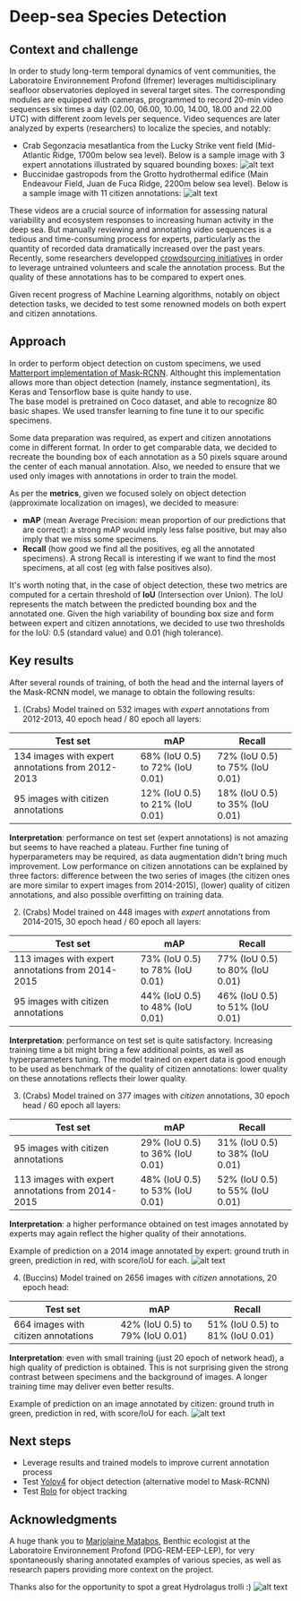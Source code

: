 # Deep-sea Species Detection

## Context and challenge
In order to study long-term temporal dynamics of vent communities, the Laboratoire Environnement Profond (Ifremer) leverages multidisciplinary seafloor observatories deployed in several target sites. The corresponding modules are equipped with cameras, programmed to record 20-min video sequences six times a day (02.00, 06.00, 10.00, 14.00, 18.00 and 22.00 UTC) with different zoom levels per sequence. Video sequences are later analyzed by experts (researchers) to localize the species, and notably:
* Crab Segonzacia mesatlantica from the Lucky Strike vent field (Mid-Atlantic Ridge, 1700m below sea level). Below is a sample image with 3 expert annotations illustrated by squared bounding boxes:
![alt text](https://github.com/d-roland/speciesDetection/raw/main/images/sample_expert_annotations.png)
* Buccinidae gastropods from the Grotto hydrothermal edifice (Main Endeavour Field, Juan de Fuca Ridge, 2200m below sea level). Below is a sample image with 11 citizen annotations:
![alt text](https://github.com/d-roland/speciesDetection/raw/main/images/sample_citizen_annotations.png)

These videos are a crucial source of information for assessing natural variability and ecosystem responses to increasing human activity in the deep sea. But manually reviewing and annotating video sequences is a tedious and time-consuming process for experts, particularly as the quantity of recorded data dramatically increased over the past years.\
Recently, some researchers developped [crowdsourcing initiatives](https://www.deepseaspy.com/) in order to leverage untrained volunteers and scale the annotation process. But the quality of these annotations has to be compared to expert ones.

Given recent progress of Machine Learning algorithms, notably on object detection tasks, we decided to test some renowned models on both expert and citizen annotations. 


## Approach
In order to perform object detection on custom specimens, we used [Matterport implementation of Mask-RCNN](https://github.com/matterport/Mask_RCNN). Althought this implementation allows more than object detection (namely, instance segmentation), its Keras and Tensorflow base is quite handy to use.\
The base model is pretrained on Coco dataset, and able to recognize 80 basic shapes. We used transfer learning to fine tune it to our specific specimens.

Some data preparation was required, as expert and citizen annotations come in different format. In order to get comparable data, we decided to recreate the bounding box of each annotation as a 50 pixels square around the center of each manual annotation. Also, we needed to ensure that we used only images with annotations in order to train the model.

As per the **metrics**, given we focused solely on object detection (approximate localization on images), we decided to measure:
* **mAP** (mean Average Precision: mean proportion of our predictions that are correct): a strong mAP would imply less false positive, but may also imply that we miss some specimens.
* **Recall** (how good we find all the positives, eg all the annotated specimens). A strong Recall is interesting if we want to find the most specimens, at all cost (eg with false positives also).

It's worth noting that, in the case of object detection, these two metrics are computed for a certain threshold of **IoU** (Intersection over Union). The IoU represents the match between the predicted bounding box and the annotated one. Given the high variability of bounding box size and form between expert and citizen annotations, we decided to use two thresholds for the IoU: 0.5 (standard value) and 0.01 (high tolerance).


## Key results
After several rounds of training, of both the head and the internal layers of the Mask-RCNN model, we manage to obtain the following results:

1. (Crabs) Model trained on 532 images with *expert* annotations from 2012-2013, 40 epoch head / 80 epoch all layers:

Test set | mAP | Recall
--- | --- | ---
134 images with expert annotations from 2012-2013 | 68% (IoU 0.5) to 72% (IoU 0.01) | 72% (IoU 0.5) to 75% (IoU 0.01)
95 images with citizen annotations | 12% (IoU 0.5) to 21% (IoU 0.01) | 18% (IoU 0.5) to 35% (IoU 0.01)

**Interpretation**: performance on test set (expert annotations) is not amazing but seems to have reached a plateau. Further fine tuning of hyperparameters may be required, as data augmentation didn't bring much improvement. Low performance on citizen annotations can be explained by three factors: difference between the two series of images (the citizen ones are more similar to expert images from 2014-2015), (lower) quality of citizen annotations, and also possible overfitting on training data.


2. (Crabs) Model trained on 448 images with *expert* annotations from 2014-2015, 30 epoch head / 60 epoch all layers:

Test set | mAP | Recall
--- | --- | ---
113 images with expert annotations from 2014-2015 | 73% (IoU 0.5) to 78% (IoU 0.01) | 77% (IoU 0.5) to 80% (IoU 0.01)
95 images with citizen annotations | 44% (IoU 0.5) to 48% (IoU 0.01) | 46% (IoU 0.5) to 51% (IoU 0.01)

**Interpretation**: performance on test set is quite satisfactory. Increasing training time a bit might bring a few additional points, as well as hyperparameters tuning. The model trained on expert data is good enough to be used as benchmark of the quality of citizen annotations: lower quality on these annotations reflects their lower quality.


3. (Crabs) Model trained on 377 images with *citizen* annotations, 30 epoch head / 60 epoch all layers:

Test set | mAP | Recall
--- | --- | ---
95 images with citizen annotations | 29% (IoU 0.5) to 36% (IoU 0.01) | 31% (IoU 0.5) to 38% (IoU 0.01)
113 images with expert annotations from 2014-2015 | 48% (IoU 0.5) to 53% (IoU 0.01) | 52% (IoU 0.5) to 55% (IoU 0.01)

**Interpretation**: a higher performance obtained on test images annotated by experts may again reflect the higher quality of their annotations.

Example of prediction on a 2014 image annotated by expert: ground truth in green, prediction in red, with score/IoU for each.
![alt text](https://github.com/d-roland/speciesDetection/raw/main/images/prediction_expert_2014.png)

4. (Buccins) Model trained on 2656 images with *citizen* annotations, 20 epoch head:

Test set | mAP | Recall
--- | --- | ---
664 images with citizen annotations | 42% (IoU 0.5) to 79% (IoU 0.01) | 51% (IoU 0.5) to 81% (IoU 0.01)

**Interpretation**: even with small training (just 20 epoch of network head), a high quality of prediction is obtained. This is not surprising given the strong contrast between specimens and the background of images. A longer training time may deliver even better results.

Example of prediction on an image annotated by citizen: ground truth in green, prediction in red, with score/IoU for each.
![alt text](https://github.com/d-roland/speciesDetection/raw/main/images/prediction_citoyen_buccin.png)


## Next steps
* Leverage results and trained models to improve current annotation process
* Test [Yolov4](https://github.com/AlexeyAB/darknet#how-to-train-to-detect-your-custom-objects) for object detection (alternative model to Mask-RCNN)
* Test [Rolo](https://github.com/Guanghan/ROLO) for object tracking


## Acknowledgments
A huge thank you to [Marjolaine Matabos](https://annuaire.ifremer.fr/cv/20350/en/), Benthic ecologist at the Laboratoire Environnement Profond (PDG-REM-EEP-LEP), for very spontaneously sharing annotated examples of various species, as well as research papers providing more context on the project.

Thanks also for the opportunity to spot a great Hydrolagus trolli :)
![alt text](https://github.com/d-roland/speciesDetection/raw/main/images/hydrolagus_trolli.png)

